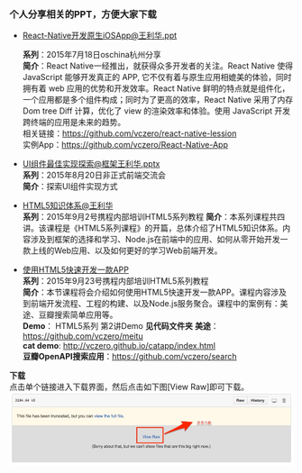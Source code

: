### 个人分享相关的PPT，方便大家下载


+ [React-Native开发原生iOSApp@王利华.ppt](https://github.com/vczero/sharePPT/blob/master/2015%E5%B9%B47%E6%9C%8818%E6%97%A5oschina%20%E6%9D%AD%E5%B7%9E%E5%88%86%E4%BA%AB%20React-Native%E5%BC%80%E5%8F%91%E5%8E%9F%E7%94%9FiOSApp%E6%90%BA%E7%A8%8Bvczero.ppt)      

    **系列**：2015年7月18日oschina杭州分享         
    **简介**：React Native一经推出，就获得众多开发者的关注。React Native 使得 JavaScript 能够开发真正的 APP, 它不仅有着与原生应用相媲美的体验，同时拥有着 web 应用的优势和开发效率。React Native 鲜明的特点就是组件化，一个应用都是多个组件构成；同时为了更高的效率，React Native 采用了内存 Dom tree Diff 计算，优化了 view 的渲染效率和体验。使用 JavaScript 开发跨终端的应用是未来的趋势。         
   相关链接：https://github.com/vczero/react-native-lession       
   实例App：https://github.com/vczero/React-Native-App      

+ [UI组件最佳实现探索@框架王利华.pptx](https://github.com/vczero/sharePPT/blob/master/2015%E5%B9%B48%E6%9C%8820%E6%97%A5%E9%9D%9E%E6%AD%A3%E5%BC%8F%E5%89%8D%E7%AB%AF%E4%BA%A4%E6%B5%81%E4%BC%9AUI%E7%BB%84%E4%BB%B6%E6%9C%80%E4%BD%B3%E5%AE%9E%E7%8E%B0%E6%8E%A2%E7%B4%A2%40%E6%A1%86%E6%9E%B6%E7%8E%8B%E5%88%A9%E5%8D%8E.pptx)      
**系列**：2015年8月20日非正式前端交流会        
**简介**：探索UI组件实现方式       

+ [HTML5知识体系@王利华](https://github.com/vczero/sharePPT/blob/master/2015%E5%B9%B49%E6%9C%882%E5%8F%B7%E6%90%BA%E7%A8%8B%E5%86%85%E9%83%A8%E5%9F%B9%E8%AE%ADHTML5%E7%B3%BB%E5%88%97%E6%95%99%E7%A8%8B%E4%B9%8BHTML5%E7%9F%A5%E8%AF%86%E4%BD%93%E7%B3%BB%40%E7%8E%8B%E5%88%A9%E5%8D%8E.pptx)      
**系列**：2015年9月2号携程内部培训HTML5系列教程
**简介**：本系列课程共四讲。该课程是《HTML5系列课程》的开篇，总体介绍了HTML5知识体系。内容涉及到框架的选择和学习、Node.js在前端中的应用、如何从零开始开发一款上线的Web应用、以及如何更好的学习Web前端开发。         

+ [使用HTML5快速开发一款APP]()             
**系列**：2015年9月23号携程内部培训HTML5系列教程         
**简介**：本节课程将会介绍如何使用HTML5快速开发一款APP。课程内容涉及到前端开发流程、工程的构建、以及Node.js服务聚合。课程中的案例有：美途、豆瓣搜索简单应用等。        
**Demo**： HTML5系列 第2讲Demo **见代码文件夹**
**美途**：https://github.com/vczero/meitu     
**cat demo**: http://vczero.github.io/catapp/index.html        
**豆瓣OpenAPI搜索应用**：https://github.com/vczero/search         



**下载**       
点击单个链接进入下载界面，然后点击如下图[View Raw]即可下载。         
![](1.jpg)


    


